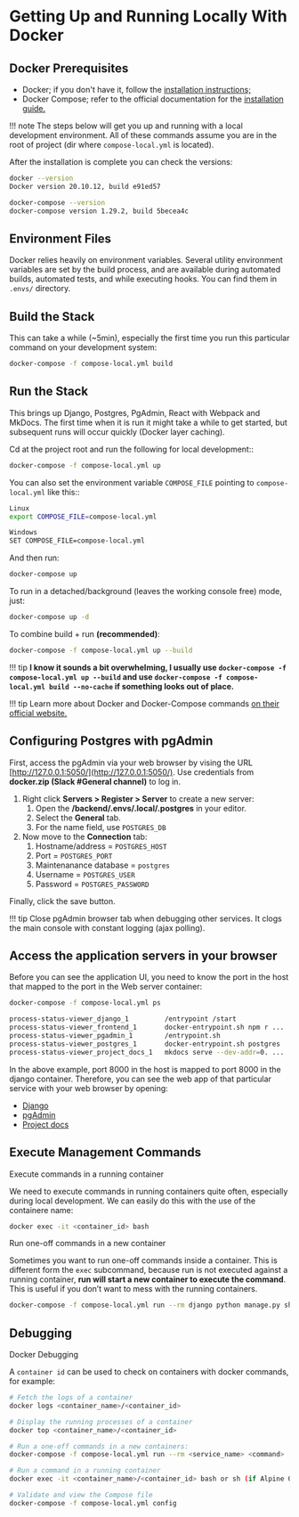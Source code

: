 Getting Up and Running Locally With Docker
==========================================

Docker Prerequisites
-------------

* Docker; if you don't have it, follow the [installation instructions;](https://docs.docker.com/install/#supported-platforms)
* Docker Compose; refer to the official documentation for the [installation guide.](https://docs.docker.com/compose/install/)

!!! note
    The steps below will get you up and running with a local development environment.
    All of these commands assume you are in the root of project (dir where `compose-local.yml` is located).

After the installation is complete you can check the versions:

```bash
docker --version
Docker version 20.10.12, build e91ed57

docker-compose --version
docker-compose version 1.29.2, build 5becea4c
```

Environment Files
-------------

Docker relies heavily on environment variables. Several utility environment variables are set by the build process,
and are available during automated builds, automated tests, and while executing hooks. You can find them in `.envs/` directory.

Build the Stack
---------------

This can take a while (~5min), especially the first time you run this particular command on your development system:

```bash
docker-compose -f compose-local.yml build
```

Run the Stack
-------------

This brings up Django, Postgres, PgAdmin, React with Webpack and MkDocs. The first time when it is run it might take a while to get started, but subsequent runs will occur quickly (Docker layer caching).

Cd at the project root and run the following for local development::

```bash
docker-compose -f compose-local.yml up
```

You can also set the environment variable ``COMPOSE_FILE`` pointing to ``compose-local.yml`` like this::

```bash
Linux
export COMPOSE_FILE=compose-local.yml

Windows
SET COMPOSE_FILE=compose-local.yml
```

And then run:

```bash
docker-compose up
```

To run in a detached/background (leaves the working console free) mode, just:

```bash
docker-compose up -d
```

To combine build + run **(recommended)**:

```bash
docker-compose -f compose-local.yml up --build
```

!!! tip
    **I know it sounds a bit overwhelming, I usually use `docker-compose -f compose-local.yml up --build` and use `docker-compose -f compose-local.yml build --no-cache` if something looks out of place.**

!!! tip
    Learn more about Docker and Docker-Compose commands [on their official website.](https://docs.docker.com/compose/compose-file/compose-file-v3/)

Configuring Postgres with pgAdmin
---------------------------

First, access the pgAdmin via your web browser by vising the URL [http://127.0.0.1:5050/](http://127.0.0.1:5050/). Use credentials from **docker.zip (Slack #General channel)** to log in.

1. Right click **Servers > Register > Server** to create a new server:
      1. Open the **/backend/.envs/.local/.postgres** in your editor.
      2. Select the **General** tab.
      3. For the name field, use `POSTGRES_DB`
2. Now move to the **Connection** tab:
      1. Hostname/address = `POSTGRES_HOST`
      2. Port = `POSTGRES_PORT`
      3. Maintenanance database = `postgres`
      4. Username = `POSTGRES_USER`
      5. Password = `POSTGRES_PASSWORD`

Finally, click the save button.

!!! tip
    Close pgAdmin browser tab when debugging other services. It clogs the main console with constant logging (ajax polling).

Access the application servers in your browser
---------------------------

Before you can see the application UI, you need to know the port in the host that mapped
to the port in the Web server container:

```bash
docker-compose -f compose-local.yml ps

process-status-viewer_django_1         /entrypoint /start               Up      0.0.0.0:8000->8000/tcp
process-status-viewer_frontend_1       docker-entrypoint.sh npm r ...   Up      0.0.0.0:3000->3000/tcp
process-status-viewer_pgadmin_1        /entrypoint.sh                   Up      443/tcp, 0.0.0.0:5050->5050/tcp,80/tcp
process-status-viewer_postgres_1       docker-entrypoint.sh postgres    Up      0.0.0.0:6543->5432/tcp,0.0.0.0:5432->5432/tcp
process-status-viewer_project_docs_1   mkdocs serve --dev-addr=0. ...   Up      0.0.0.0:4000->8000/tcp
```

In the above example, port 8000 in the host is mapped to port 8000 in the django
container. Therefore, you can see the web app of that particular service with your web browser by opening:

* [Django](http://127.0.0.1:8000)
* [pgAdmin](http://127.0.0.1:5050/)
* [Project docs](http://127.0.0.1:4000/)

Execute Management Commands
---------------------------

Execute commands in a running container

We need to execute commands in running containers quite often, especially during local development. We can easily do this with the use of the containere name:

```bash
docker exec -it <container_id> bash
```

Run one-off commands in a new container

Sometimes you want to run one-off commands inside a container. This is different form the `exec` subcommand, because run is not executed against a running container, **run will start a new container to execute the command**. This is useful if you don’t want to mess with the running containers.

```bash
docker-compose -f compose-local.yml run --rm django python manage.py shell_plus
```

Debugging
---------------------------

Docker Debugging

A `container id` can be used to check on containers with docker commands, for example:

```bash
# Fetch the logs of a container
docker logs <container_name>/<container_id>

# Display the running processes of a container
docker top <container_name>/<container_id>

# Run a one-off commands in a new containers:
docker-compose -f compose-local.yml run --rm <service_name> <command>

# Run a command in a running container
docker exec -it <container_name>/<container_id> bash or sh (if Alpine OS image is used)

# Validate and view the Compose file
docker-compose -f compose-local.yml config
```

